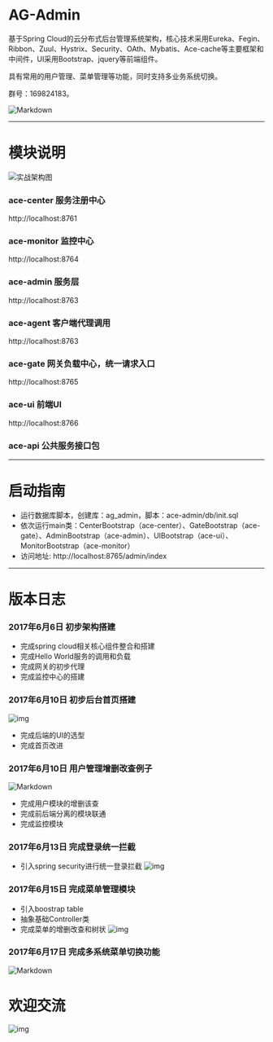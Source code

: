 # AG-Admin
基于Spring Cloud的云分布式后台管理系统架构，核心技术采用Eureka、Fegin、Ribbon、Zuul、Hystrix、Security、OAth、Mybatis、Ace-cache等主要框架和中间件，UI采用Bootstrap、jquery等前端组件。

具有常用的用户管理、菜单管理等功能，同时支持多业务系统切换。

群号：169824183。

![Markdown](http://i1.buimg.com/1949/39fbe8cbf5fd961f.png)

---------

# 模块说明
![实战架构图](http://upload-images.jianshu.io/upload_images/5700335-ffdaae430bd39548.png?imageMogr2/auto-orient/strip%7CimageView2/2/w/800)
### ace-center 服务注册中心
http://localhost:8761

### ace-monitor 监控中心
http://localhost:8764

### ace-admin 服务层
http://localhost:8763

### ace-agent 客户端代理调用
http://localhost:8763

### ace-gate 网关负载中心，统一请求入口
http://localhost:8765

### ace-ui 前端UI
http://localhost:8766

### ace-api 公共服务接口包

------------
# 启动指南

- 运行数据库脚本，创建库：ag_admin，脚本：ace-admin/db/init.sql
- 依次运行main类：CenterBootstrap（ace-center）、GateBootstrap（ace-gate）、AdminBootstrap（ace-admin）、UIBootstrap（ace-ui）、MonitorBootstrap（ace-monitor）
- 访问地址: http://localhost:8765/admin/index
---------

# 版本日志
### 2017年6月6日 初步架构搭建
- 完成spring cloud相关核心组件整合和搭建
- 完成Hello World服务的调用和负载
- 完成网关的初步代理
- 完成监控中心的搭建

### 2017年6月10日 初步后台首页搭建

![img](http://ofsc32t59.bkt.clouddn.com/17-06-07/1496827841773.jpg?imageView2/2/w/800)

- 完成后端的UI的选型
- 完成首页改进

### 2017年6月10日 用户管理增删改查例子

![Markdown](http://i2.muimg.com/1949/6d92e3a30f083ef9.png)
- 完成用户模块的增删该查
- 完成前后端分离的模块联通
- 完成监控模块


### 2017年6月13日 完成登录统一拦截
- 引入spring security进行统一登录拦截
![img](http://ofsc32t59.bkt.clouddn.com/17-06-15/1497541226023.jpg?imageView2/2/w/800)

### 2017年6月15日 完成菜单管理模块
- 引入boostrap table
- 抽象基础Controller类
- 完成菜单的增删改查和树状
![img](http://ofsc32t59.bkt.clouddn.com/17-06-15/1497540870148.jpg?imageView2/2/w/800)

### 2017年6月17日 完成多系统菜单切换功能
![Markdown](http://i1.buimg.com/1949/39fbe8cbf5fd961f.png)

# 欢迎交流
![img](http://ofsc32t59.bkt.clouddn.com/17-06-16/1497595760484.jpg)
